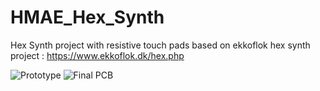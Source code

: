 # HMAE_Hex_Synth

Hex Synth project with resistive touch pads based on ekkoflok hex synth project : https://www.ekkoflok.dk/hex.php

![Prototype](https://github.com/hippobo/HMAE_Hex_Synth]/rsz_120230324_162148.jpg?raw=true)
![Final PCB](https://github.com/hippobo/HMAE_Hex_Synth]/rsz_520230324_162057.jpg?raw=true)

